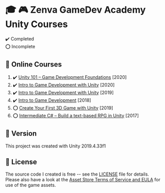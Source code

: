 # :mortar_board: :video_game: Zenva GameDev Academy Unity Courses

:heavy_check_mark: Completed  
:o: Incomplete

## :beginner: Online Courses

1. :heavy_check_mark: [Unity 101 – Game Development Foundations](https://academy.zenva.com/course/unity-101-game-engine-foundations) [2020]
2. :heavy_check_mark: [Intro to Game Development with Unity](https://academy.zenva.com/course/intro-to-unity-game-development) [2020]
3. :heavy_check_mark: [Intro to Game Development with Unity](https://academy.zenva.com/course/intro-to-unity) [2019]
4. :heavy_check_mark: [Intro to Game Development](https://academy.zenva.com/course/intro-to-game-development) [2018]
5. :o: [Create Your First 3D Game with Unity](https://academy.zenva.com/course/create-your-first-platformer) [2019]
6. :o: [Intermediate C# – Build a text-based RPG in Unity](https://academy.zenva.com/course/intermediate-c-build-a-text-based-rpg-in-unity/) [2017]

## :memo: Version

This project was created with Unity 2019.4.33f1

## :page_with_curl: License

The source code I created is free -- see the [LICENSE](UNLICENSE) file for details.  
Please also have a look at the [Asset Store Terms of Service and EULA](https://unity3d.com/legal/as_terms) for use of the game assets.
